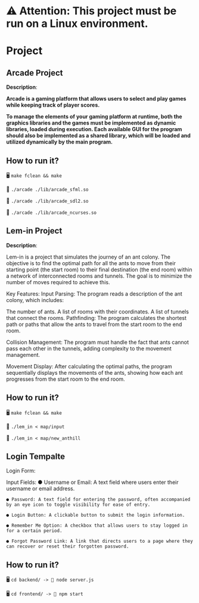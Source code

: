 
# ⚠️ **Attention**: This project must be run on a Linux environment.

# Project

## Arcade Project

**Description**:

**Arcade is a gaming platform that allows users to select and play games while keeping track of player scores.**

**To manage the elements of your gaming platform at runtime, both the graphics libraries and the games must be implemented as dynamic libraries, loaded during execution. Each available GUI for the program should also be implemented as a shared library, which will be loaded and utilized dynamically by the main program.**

## How to run it?

🖥️ `make fclean && make`

🔷 `./arcade ./lib/arcade_sfml.so`

🔷 `./arcade ./lib/arcade_sdl2.so`

🔷 `./arcade ./lib/arcade_ncurses.so`


## Lem-in Project

**Description**:

Lem-in is a project that simulates the journey of an ant colony. The objective is to find the optimal path for all the ants to move from their starting point (the start room) to their final destination (the end room) within a network of interconnected rooms and tunnels. The goal is to minimize the number of moves required to achieve this.

Key Features:
Input Parsing: The program reads a description of the ant colony, which includes:

The number of ants.
A list of rooms with their coordinates.
A list of tunnels that connect the rooms.
Pathfinding: The program calculates the shortest path or paths that allow the ants to travel from the start room to the end room.

Collision Management: The program must handle the fact that ants cannot pass each other in the tunnels, adding complexity to the movement management.

Movement Display: After calculating the optimal paths, the program sequentially displays the movements of the ants, showing how each ant progresses from the start room to the end room.

## How to run it?

🖥️ `make fclean && make`

🔷 `./lem_in < map/input`

🔷 `./lem_in < map/new_anthill`



## Login Tempalte

Login Form:

Input Fields:
    ● Username or Email: A text field where users enter their username or email address.
    
    ● Password: A text field for entering the password, often accompanied by an eye icon to toggle visibility for ease of entry.
    
    ● Login Button: A clickable button to submit the login information.
    
    ● Remember Me Option: A checkbox that allows users to stay logged in for a certain period.
    
    ● Forgot Password Link: A link that directs users to a page where they can recover or reset their forgotten password.

## How to run it?

🖥️ `cd backend/ -> 🔷 node server.js`

🖥️ `cd frontend/ -> 🔷 npm start`

